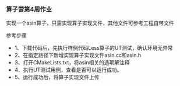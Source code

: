 ### 算子营第4周作业

实现一个asin算子，只需实现算子实现文件，其他文件可参考工程自带文件

参考步骤
- 1、下载代码后，先执行样例代码Less算子的UT测试，确认环境无异常
- 2、在指定路径下新增实现算子实现文件asin.cc和asin.h
- 3、打开CMakeLists.txt，将asin相关的选项解注释
- 4、执行UT测试用例，查看是否可以运行成功。
- 5、运行成功后，将算子实现文件上传